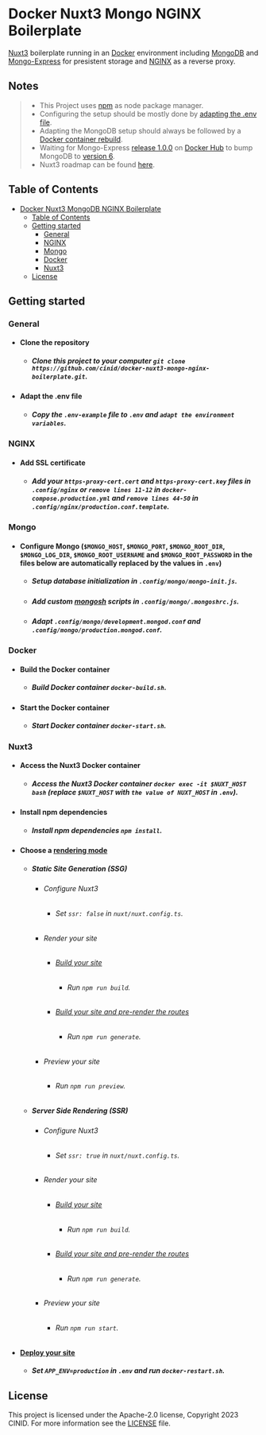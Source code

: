 # Docker Nuxt3 Mongo NGINX Boilerplate
[Nuxt3](https://nuxt.com/) boilerplate running in an [Docker](https://www.docker.com) environment including [MongoDB](https://www.mongodb.com) and [Mongo-Express](https://github.com/mongo-express/mongo-express) for presistent storage and [NGINX](https://www.nginx.com) as a reverse proxy.

## Notes
> - This Project uses [npm](https://www.npmjs.com) as node package manager.
> - Configuring the setup should be mostly done by [adapting the .env file](#adapt-the-env-file).
> - Adapting the MongoDB setup should always be followed by a [Docker container rebuild](#build-the-docker-container).
> - Waiting for Mongo-Express [release 1.0.0](https://hub.docker.com/_/mongo-express/tags?page=1&name=1.0.0) on [Docker Hub](https://hub.docker.com) to bump MongoDB to [version 6](https://hub.docker.com/_/mongo/tags?page=1&name=6-focal).
> - Nuxt3 roadmap can be found [here](https://nuxt.com/docs/community/roadmap).

## Table of Contents
- [Docker Nuxt3 MongoDB NGINX Boilerplate](#docker-nuxt3-mongo-nginx-boilerplate)
  - [Table of Contents](#table-of-contents)
  - [Getting started](#getting-started)
    - [General](#general)
    - [NGINX](#nginx)
    - [Mongo](#mongo)
    - [Docker](#docker)
    - [Nuxt3](#nuxt3)
  - [License](#license)

## Getting started
### General
* #### Clone the repository
  * ##### Clone this project to your computer `git clone https://github.com/cinid/docker-nuxt3-mongo-nginx-boilerplate.git`.
* #### Adapt the .env file
  * ##### Copy the `.env-example` file to `.env` and `adapt the environment variables`.

### NGINX
* #### Add SSL certificate
  * ##### Add your `https-proxy-cert.cert` and `https-proxy-cert.key` files in `.config/nginx` or `remove lines 11-12` in `docker-compose.production.yml` and `remove lines 44-50` in `.config/nginx/production.conf.template`.

### Mongo
* #### Configure Mongo (`$MONGO_HOST`, `$MONGO_PORT`, `$MONGO_ROOT_DIR`, `$MONGO_LOG_DIR`, `$MONGO_ROOT_USERNAME` and `$MONGO_ROOT_PASSWORD` in the files below are automatically replaced by the values in `.env`)
  * ##### Setup database initialization in `.config/mongo/mongo-init.js`.
  * ##### Add custom [mongosh](https://www.mongodb.com/docs/mongodb-shell/) scripts  in `.config/mongo/.mongoshrc.js`.
  * ##### Adapt `.config/mongo/development.mongod.conf` and `.config/mongo/production.mongod.conf`.

### Docker
* #### Build the Docker container
  * ##### Build Docker container `docker-build.sh`.
* #### Start the Docker container
  * ##### Start Docker container `docker-start.sh`.

### Nuxt3
* #### Access the Nuxt3 Docker container
  * ##### Access the Nuxt3 Docker container `docker exec -it $NUXT_HOST bash` (replace `$NUXT_HOST` with `the value of NUXT_HOST` in `.env`).
* #### Install npm dependencies
  * ##### Install npm dependencies `npm install`.
* #### Choose a [rendering mode](https://nuxt.com/docs/guide/concepts/rendering#rendering-modes)
  * ##### Static Site Generation (SSG)
    * ###### Configure Nuxt3
      * ###### Set `ssr: false` in `nuxt/nuxt.config.ts`.
    * ###### Render your site
      * ###### [Build your site](https://nuxt.com/docs/api/commands/build#nuxi-build)
        * ###### Run `npm run build`.
      * ###### [Build your site and pre-render the routes](https://nuxt.com/docs/api/commands/generate#nuxi-generate)
        * ###### Run `npm run generate`.
    * ###### Preview your site
      * ###### Run `npm run preview`.
  * ##### Server Side Rendering (SSR)
    * ###### Configure Nuxt3
      * ###### Set `ssr: true` in `nuxt/nuxt.config.ts`.
    * ###### Render your site
      * ###### [Build your site](https://nuxt.com/docs/api/commands/build#nuxi-build)
        * ###### Run `npm run build`.
      * ###### [Build your site and pre-render the routes](https://nuxt.com/docs/api/commands/generate#nuxi-generate)
        * ###### Run `npm run generate`.
    * ###### Preview your site
      * ###### Run `npm run start`.
* #### [Deploy your site](https://nuxt.com/docs/getting-started/deployment#deployment)
  * ##### Set `APP_ENV=production` in `.env` and run `docker-restart.sh`.

## License
This project is licensed under the Apache-2.0 license, Copyright 2023 CINID. For more information see the [LICENSE](LICENSE) file.
